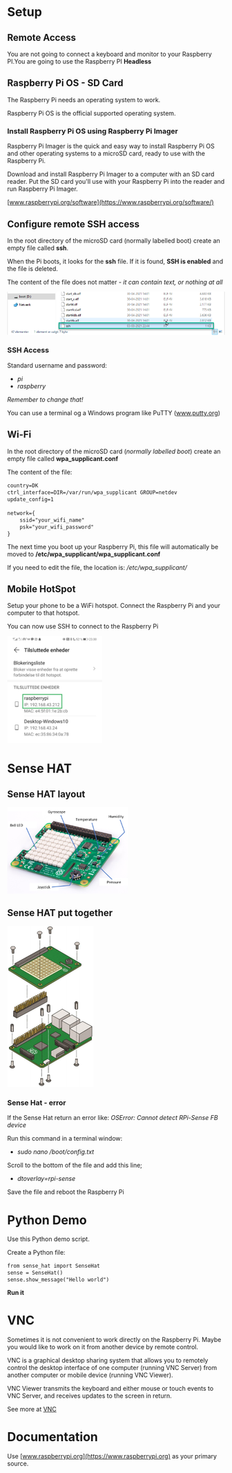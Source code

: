 # Setup

## Remote Access
You are not going to connect a keyboard and monitor to your Raspberry PI.You are going to use the Raspberry PI **Headless**

## Raspberry Pi OS - SD Card
The Raspberry Pi needs an operating system to work. 

Raspberry Pi OS is the official supported operating system.

### Install Raspberry Pi OS using Raspberry Pi Imager
Raspberry Pi Imager is the quick and easy way to install Raspberry Pi OS and other operating systems to a microSD card, ready to use with the Raspberry Pi.

Download and install Raspberry Pi Imager to a computer with an SD card reader. Put the SD card you'll use with your Raspberry Pi into the reader and run Raspberry Pi Imager.

[www.raspberrypi.org/software](https://www.raspberrypi.org/software/)

<div style="page-break-after: always;"></div>

## Configure remote SSH access
In the root directory of the microSD card (normally labelled boot) create an empty file called **ssh**.

When the Pi boots, it looks for the **ssh** file. If it is found, **SSH is enabled** and the file is deleted.

The content of the file does not matter - *it can contain text, or nothing at all*

![ssh](https://github.com/officegeek/image/raw/main/ssh.png)

### SSH Access
Standard username and password:

- *pi*
- *raspberry*

*Remember to change that!*

You can use a terminal og a Windows program like PuTTY (www.putty.org)

## Wi-Fi
In the root directory of the microSD card (*normally labelled boot*) create an empty file called **wpa_supplicant.conf**

The content of the file:

    country=DK
    ctrl_interface=DIR=/var/run/wpa_supplicant GROUP=netdev
    update_config=1

    network={
        ssid="your_wifi_name"
        psk="your_wifi_password"
    }

The next time you boot up your Raspberry Pi, this file will automatically be moved to **/etc/wpa_supplicant/wpa_supplicant.conf**

If you need to edit the file, the location is: */etc/wpa_supplicant/*

<div style="page-break-after: always;"></div>

## Mobile HotSpot
Setup your phone to be a WiFi hotspot.
Connect the Raspberry Pi and your computer to that hotspot.

You can now use SSH to connect to the Raspberry Pi

<img src="https://github.com/officegeek/image/raw/main/mobil.jpg" width="220" />

<div style="page-break-after: always;"></div>

# Sense HAT

## Sense HAT layout
<img src="https://github.com/officegeek/image/raw/main/SenseHatOverview.png" width="280" />

## Sense HAT put together
<img src="https://github.com/officegeek/image/raw/main/ASSEMBLE_SENSE_HAT.png" width="200" />


### Sense Hat - error
If the Sense Hat return an error like: *OSError: Cannot detect RPi-Sense FB device*

Run this command in a terminal window:

- *sudo nano /boot/config.txt*

Scroll to the bottom of the file and add this line;

- *dtoverlay=rpi-sense*

Save the file and reboot the Raspberry Pi

<div style="page-break-after: always;"></div>

# Python Demo
Use this Python demo script.

Create a Python file:

    from sense_hat import SenseHat
    sense = SenseHat()
    sense.show_message("Hello world")

**Run it**


# VNC
Sometimes it is not convenient to work directly on the Raspberry Pi. Maybe you would like to work on it from another device by remote control.

VNC is a graphical desktop sharing system that allows you to remotely control the desktop interface of one computer (running VNC Server) from another computer or mobile device (running VNC Viewer). 

VNC Viewer transmits the keyboard and either mouse or touch events to VNC Server, and receives updates to the screen in return.

See more at [VNC](https://www.raspberrypi.org/documentation/remote-access/vnc/)

# Documentation
Use [www.raspberrypi.org](https://www.raspberrypi.org) as your primary source.

